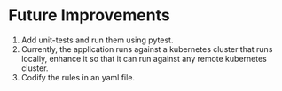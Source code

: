 Future Improvements
==

1. Add unit-tests and run them using pytest.
2. Currently, the application runs against a kubernetes cluster that runs locally, enhance it so that it can run against any remote kubernetes cluster.
3. Codify the rules in an yaml file.